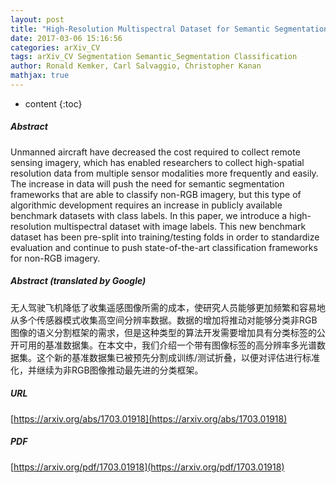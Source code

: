```yaml
---
layout: post
title: "High-Resolution Multispectral Dataset for Semantic Segmentation"
date: 2017-03-06 15:16:56
categories: arXiv_CV
tags: arXiv_CV Segmentation Semantic_Segmentation Classification
author: Ronald Kemker, Carl Salvaggio, Christopher Kanan
mathjax: true
---
```


* content
{:toc}

##### Abstract
Unmanned aircraft have decreased the cost required to collect remote sensing imagery, which has enabled researchers to collect high-spatial resolution data from multiple sensor modalities more frequently and easily. The increase in data will push the need for semantic segmentation frameworks that are able to classify non-RGB imagery, but this type of algorithmic development requires an increase in publicly available benchmark datasets with class labels. In this paper, we introduce a high-resolution multispectral dataset with image labels. This new benchmark dataset has been pre-split into training/testing folds in order to standardize evaluation and continue to push state-of-the-art classification frameworks for non-RGB imagery.

##### Abstract (translated by Google)
无人驾驶飞机降低了收集遥感图像所需的成本，使研究人员能够更加频繁和容易地从多个传感器模式收集高空间分辨率数据。数据的增加将推动对能够分类非RGB图像的语义分割框架的需求，但是这种类型的算法开发需要增加具有分类标签的公开可用的基准数据集。在本文中，我们介绍一个带有图像标签的高分辨率多光谱数据集。这个新的基准数据集已被预先分割成训练/测试折叠，以便对评估进行标准化，并继续为非RGB图像推动最先进的分类框架。

##### URL
[https://arxiv.org/abs/1703.01918](https://arxiv.org/abs/1703.01918)

##### PDF
[https://arxiv.org/pdf/1703.01918](https://arxiv.org/pdf/1703.01918)

